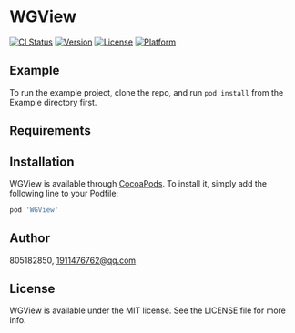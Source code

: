 # WGView

[![CI Status](https://img.shields.io/travis/805182850/WGView.svg?style=flat)](https://travis-ci.org/805182850/WGView)
[![Version](https://img.shields.io/cocoapods/v/WGView.svg?style=flat)](https://cocoapods.org/pods/WGView)
[![License](https://img.shields.io/cocoapods/l/WGView.svg?style=flat)](https://cocoapods.org/pods/WGView)
[![Platform](https://img.shields.io/cocoapods/p/WGView.svg?style=flat)](https://cocoapods.org/pods/WGView)

## Example

To run the example project, clone the repo, and run `pod install` from the Example directory first.

## Requirements

## Installation

WGView is available through [CocoaPods](https://cocoapods.org). To install
it, simply add the following line to your Podfile:

```ruby
pod 'WGView'
```

## Author

805182850, 1911476762@qq.com

## License

WGView is available under the MIT license. See the LICENSE file for more info.
